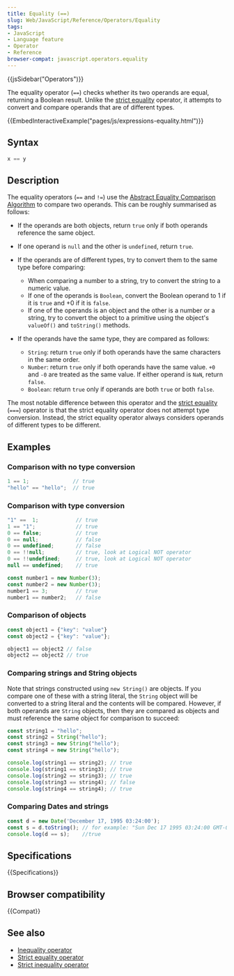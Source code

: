 ```yaml
---
title: Equality (==)
slug: Web/JavaScript/Reference/Operators/Equality
tags:
- JavaScript
- Language feature
- Operator
- Reference
browser-compat: javascript.operators.equality
---
```

{{jsSidebar("Operators")}}

The equality operator (`==`) checks whether its two operands are equal,
returning a Boolean result. Unlike the
[strict equality](/en-US/docs/Web/JavaScript/Reference/Operators/Strict_equality)
operator, it attempts to convert and compare operands that are of different
types.

{{EmbedInteractiveExample("pages/js/expressions-equality.html")}}

## Syntax

```js
x == y
```

## Description

The equality operators (`==` and `!=`) use the
[Abstract Equality Comparison Algorithm](http://www.ecma-international.org/ecma-262/5.1/#sec-11.9.3)
to compare two operands. This can be roughly summarised as follows:

*   If the operands are both objects, return `true` only if both operands
    reference the same object.

*   If one operand is `null` and the other is `undefined`, return `true`.

*   If the operands are of different types, try to convert them to the same type
    before comparing:

    *   When comparing a number to a string, try to convert the string to a numeric
        value.
    *   If one of the operands is `Boolean`, convert the Boolean operand to 1 if it
        is `true` and +0 if it is `false`.
    *   If one of the operands is an object and the other is a number or a string,
        try to convert the object to a primitive using the object's `valueOf()` and
        `toString()` methods.

*   If the operands have the same type, they are compared as follows:

    *   `String`: return `true` only if both operands have the same characters in
        the same order.
    *   `Number`: return `true` only if both operands have the same value. `+0` and
        `-0` are treated as the same value. If either operand is `NaN`, return
        `false`.
    *   `Boolean`: return `true` only if operands are both `true` or both `false`.

The most notable difference between this operator and the
[strict equality](/en-US/docs/Web/JavaScript/Reference/Operators/Strict_equality)
(`===`) operator is that the strict equality operator does not attempt type
conversion. Instead, the strict equality operator always considers operands of
different types to be different.

## Examples

### Comparison with no type conversion

```js
1 == 1;              // true
"hello" == "hello";  // true
```

### Comparison with type conversion

```js
"1" ==  1;            // true
1 == "1";             // true
0 == false;           // true
0 == null;            // false
0 == undefined;       // false
0 == !!null;          // true, look at Logical NOT operator
0 == !!undefined;     // true, look at Logical NOT operator
null == undefined;    // true

const number1 = new Number(3);
const number2 = new Number(3);
number1 == 3;         // true
number1 == number2;   // false
```

### Comparison of objects

```js
const object1 = {"key": "value"}
const object2 = {"key": "value"};

object1 == object2 // false
object2 == object2 // true
```

### Comparing strings and String objects

Note that strings constructed using `new String()` are objects. If you compare
one of these with a string literal, the `String` object will be converted to a
string literal and the contents will be compared. However, if both operands are
`String` objects, then they are compared as objects and must reference the same
object for comparison to succeed:

```js
const string1 = "hello";
const string2 = String("hello");
const string3 = new String("hello");
const string4 = new String("hello");

console.log(string1 == string2); // true
console.log(string1 == string3); // true
console.log(string2 == string3); // true
console.log(string3 == string4); // false
console.log(string4 == string4); // true
```

### Comparing Dates and strings

```js
const d = new Date('December 17, 1995 03:24:00');
const s = d.toString(); // for example: "Sun Dec 17 1995 03:24:00 GMT-0800 (Pacific Standard Time)"
console.log(d == s);    //true
```

## Specifications

{{Specifications}}

## Browser compatibility

{{Compat}}

## See also

*   [Inequality operator](/en-US/docs/Web/JavaScript/Reference/Operators/Inequality)
*   [Strict equality operator](/en-US/docs/Web/JavaScript/Reference/Operators/Strict_equality)
*   [Strict inequality operator](/en-US/docs/Web/JavaScript/Reference/Operators/Strict_inequality)
